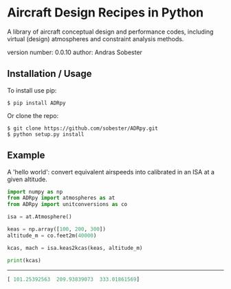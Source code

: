 Aircraft Design Recipes in Python
=================================

A library of aircraft conceptual design and performance codes, including virtual (design) atmospheres and constraint analysis methods.

version number: 0.0.10
author: Andras Sobester

Installation / Usage
--------------------

To install use pip:

    $ pip install ADRpy

Or clone the repo:

    $ git clone https://github.com/sobester/ADRpy.git
    $ python setup.py install
    
Example
-------
A 'hello world': convert equivalent airspeeds into calibrated in an ISA at a given altitude.

```python
import numpy as np
from ADRpy import atmospheres as at
from ADRpy import unitconversions as co

isa = at.Atmosphere()

keas = np.array([100, 200, 300])
altitude_m = co.feet2m(40000)

kcas, mach = isa.keas2kcas(keas, altitude_m)

print(kcas)
```
---

```python
[ 101.25392563  209.93839073  333.01861569]
```